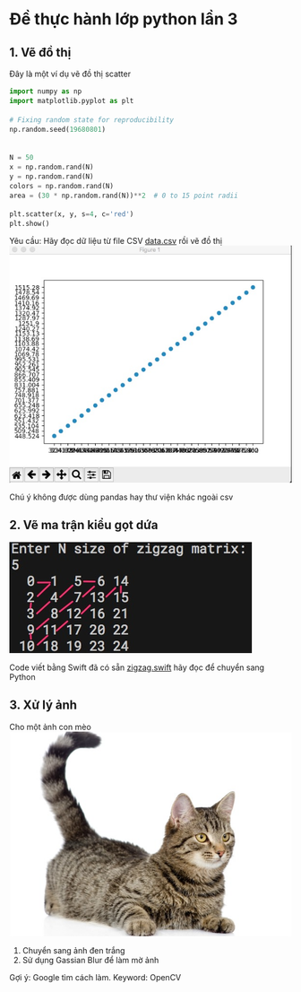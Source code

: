 # Đề thực hành lớp python lần 3

## 1. Vẽ đồ thị

Đây là một ví dụ vẽ đồ thị scatter
```python
import numpy as np
import matplotlib.pyplot as plt

# Fixing random state for reproducibility
np.random.seed(19680801)


N = 50
x = np.random.rand(N)
y = np.random.rand(N)
colors = np.random.rand(N)
area = (30 * np.random.rand(N))**2  # 0 to 15 point radii

plt.scatter(x, y, s=4, c='red')
plt.show()
```

Yêu cầu: Hãy đọc dữ liệu từ file CSV [data.csv](data.csv) rồi vẽ đồ thị
![](linear_scatter.jpg)

Chú ý không được dùng pandas hay thư viện khác ngoài csv

## 2. Vẽ ma trận kiểu gọt dứa

![](zigzag.jpg)

Code viết bằng Swift đã có sẵn [zigzag.swift](zigzag.swift) hãy đọc để chuyển sang Python

## 3. Xử lý ảnh
Cho một ảnh con mèo
![](cat.jpg)

1. Chuyển sang ảnh đen trắng
2. Sử dụng Gassian Blur để làm mờ ảnh

Gợi ý: Google tìm cách làm. Keyword: OpenCV